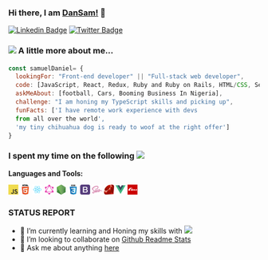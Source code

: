 ### Hi there, I am [DanSam!](https://github.com/DanSam5K) 👋

[![Linkedin Badge](https://img.shields.io/badge/-Daniel%20Samuel-blue?style=flat-square&logo=Linkedin&logoColor=white&link=https://www.linkedin.com/in/dansamuel/)](https://www.linkedin.com/in/dansamuel/)
[![Twitter Badge](https://img.shields.io/badge/-@_dan_sam-1ca0f1?style=flat-square&labelColor=1ca0f1&logo=twitter&logoColor=white&link=https://twitter.com/_dan_sam)](https://twitter.com/_dan_sam)

### <img src="https://media.giphy.com/media/kbVuid1Ak3uEHJUMVO/giphy.gif" width="50"> A little more about me...  

```javascript
const samuelDaniel= {
  lookingFor: "Front-end developer" || "Full-stack web developer",
  code: [JavaScript, React, Redux, Ruby and Ruby on Rails, HTML/CSS, Semantic UI, Bootstrap, Vue.js, SQL],
  askMeAbout: [football, Cars, Booming Business In Nigeria],
  challenge: "I am honing my TypeScript skills and picking up",
  funFacts: ['I have remote work experience with devs 
  from all over the world', 
  'my tiny chihuahua dog is ready to woof at the right offer']
}
```

### I spent my time on the following <img src="https://media.giphy.com/media/SvQzkTQb3ZwKcj1QTO/giphy.gif" width="40">

**Languages and Tools:**  

<code><img height="20" src="https://raw.githubusercontent.com/github/explore/80688e429a7d4ef2fca1e82350fe8e3517d3494d/topics/javascript/javascript.png"></code>
<code><img height="20" src="https://raw.githubusercontent.com/github/explore/80688e429a7d4ef2fca1e82350fe8e3517d3494d/topics/html/html.png"></code>
<code><img height="20" src="https://raw.githubusercontent.com/github/explore/80688e429a7d4ef2fca1e82350fe8e3517d3494d/topics/react/react.png"></code>
<code><img height="20" src="https://raw.githubusercontent.com/github/explore/5c058a388828bb5fde0bcafd4bc867b5bb3f26f3/topics/graphql/graphql.png"></code>
<code><img height="20" src="https://raw.githubusercontent.com/github/explore/80688e429a7d4ef2fca1e82350fe8e3517d3494d/topics/nodejs/nodejs.png"></code> 
<code><img height="20" src="https://raw.githubusercontent.com/github/explore/80688e429a7d4ef2fca1e82350fe8e3517d3494d/topics/css/css.png"></code>
<code><img height="20" src="https://raw.githubusercontent.com/github/explore/80688e429a7d4ef2fca1e82350fe8e3517d3494d/topics/bootstrap/bootstrap.png"></code>
<code><img height="20" src="https://raw.githubusercontent.com/github/explore/80688e429a7d4ef2fca1e82350fe8e3517d3494d/topics/sass/sass.png"></code>
<code><img height="20" src="https://raw.githubusercontent.com/github/explore/80688e429a7d4ef2fca1e82350fe8e3517d3494d/topics/ruby/ruby.png"></code>
<code><img height="20" src="https://raw.githubusercontent.com/github/explore/80688e429a7d4ef2fca1e82350fe8e3517d3494d/topics/vue/vue.png"></code>
<code><img height="20" src="https://raw.githubusercontent.com/github/explore/80688e429a7d4ef2fca1e82350fe8e3517d3494d/topics/rails/rails.png"></code>
### STATUS REPORT
- 🌱 I’m currently learning and Honing my skills with ![](https://img.shields.io/badge/Microverse-blueviolet)
- 👯 I’m looking to collaborate on [Github Readme Stats](https://github.com/DanSam5k/github-readme-stats)
- 💬 Ask me about anything [here](https://github.com/Dansam5k/DanSam5k/issues)

<!--
**DanSam5K/DanSam5k** is a ✨ _special_ ✨ repository because its `README.md` (this file) appears on your GitHub profile.


- 🌱 I’m currently learning Typescript
- 👯 I’m looking to collaborate on [Github Readme Stats](https://github.com/anuraghazra/github-readme-stats)
- 💬 Ask me about anything [here](https://github.com/anuraghazra/anuraghazra/issues)

<--
*NOTE: Top languages does not indicate my skill level or something like that, it's a github metric of which languages i have the most code on github, it's a new feature of [github-readme-stats](https://github.com/anuraghazra/github-readme-stats)*

Here are some ideas to get you started:
- 🔭 I’m currently working on ...
- 🌱 I’m currently learning ...
- 👯 I’m looking to collaborate on ...
- 🤔 I’m looking for help with ...
- 💬 Ask me about ...
- 📫 How to reach me: ...
- 😄 Pronouns: ...
- ⚡ Fun fact: ...
-->
